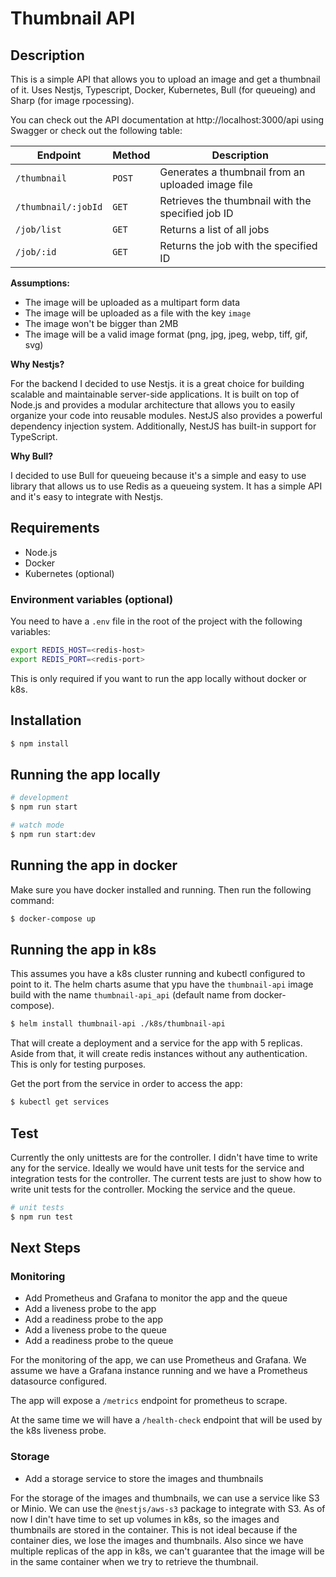 # Thumbnail API

## Description

This is a simple API that allows you to upload an image and get a thumbnail of it.
Uses Nestjs, Typescript, Docker, Kubernetes, Bull (for queueing) and Sharp (for image rpocessing).

You can check out the API documentation at http://localhost:3000/api using Swagger or check out the following table:

| Endpoint | Method | Description |
| --- | --- | --- |
| `/thumbnail` | `POST` | Generates a thumbnail from an uploaded image file |
| `/thumbnail/:jobId` | `GET` | Retrieves the thumbnail with the specified job ID |
| `/job/list` | `GET` | Returns a list of all jobs |
| `/job/:id` | `GET` | Returns the job with the specified ID |

**Assumptions:**

- The image will be uploaded as a multipart form data
- The image will be uploaded as a file with the key `image`
- The image won't be bigger than 2MB
- The image will be a valid image format (png, jpg, jpeg, webp, tiff, gif, svg)
    
**Why Nestjs?**

For the backend I decided to use Nestjs. it is a great choice for building scalable and maintainable server-side applications. It is built on top of Node.js and provides a modular architecture that allows you to easily organize your code into reusable modules. NestJS also provides a powerful dependency injection system. Additionally, NestJS has built-in support for TypeScript.

**Why Bull?**

I decided to use Bull for queueing because it's a simple and easy to use library that allows us to use Redis as a queueing system. It has a simple API and it's easy to integrate with Nestjs.

## Requirements

- Node.js
- Docker
- Kubernetes (optional)
    
### Environment variables (optional)

You need to have a `.env` file in the root of the project with the following variables:

```bash
export REDIS_HOST=<redis-host>
export REDIS_PORT=<redis-port>
```

This is only required if you want to run the app locally without docker or k8s.

## Installation

```bash
$ npm install
```

## Running the app locally

```bash
# development
$ npm run start

# watch mode
$ npm run start:dev
```

## Running the app in docker

Make sure you have docker installed and running. Then run the following command:

```bash
$ docker-compose up
```

## Running the app in k8s

This assumes you have a k8s cluster running and kubectl configured to point to it.
The helm charts asume that ypu have the `thumbnail-api` image build with the name `thumbnail-api_api` (default name from docker-compose).
  
```bash
$ helm install thumbnail-api ./k8s/thumbnail-api
```

That will create a deployment and a service for the app with 5 replicas. Aside from that, it will create redis instances without any authentication. This is only for testing purposes.

Get the port from the service in order to access the app:

```bash
$ kubectl get services
```

## Test

Currently the only unittests are for the controller. I didn't have time to write any for the service. Ideally we would have unit tests for the service and integration tests for the controller.
The current tests are just to show how to write unit tests for the controller. Mocking the service and the queue.

```bash
# unit tests
$ npm run test
```

## Next Steps
### Monitoring

- Add Prometheus and Grafana to monitor the app and the queue
- Add a liveness probe to the app
- Add a readiness probe to the app
- Add a liveness probe to the queue
- Add a readiness probe to the queue

For the monitoring of the app, we can use Prometheus and Grafana. We assume we have a Grafana instance running and we have a Prometheus datasource configured.

The app will expose a `/metrics` endpoint for prometheus to scrape.

At the same time we will have a `/health-check` endpoint that will be used by the k8s liveness probe.

### Storage

- Add a storage service to store the images and thumbnails

For the storage of the images and thumbnails, we can use a service like S3 or Minio. We can use the `@nestjs/aws-s3` package to integrate with S3.
As of now I din't have time to set up volumes in k8s, so the images and thumbnails are stored in the container. This is not ideal because if the container dies, we lose the images and thumbnails.
Also since we have multiple replicas of the app in k8s, we can't guarantee that the image will be in the same container when we try to retrieve the thumbnail.